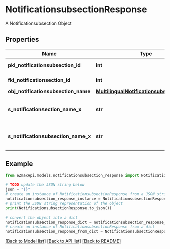 # NotificationsubsectionResponse

A Notificationsubsection Object

## Properties

Name | Type | Description | Notes
------------ | ------------- | ------------- | -------------
**pki_notificationsubsection_id** | **int** | The unique ID of the Notificationsubsection | 
**fki_notificationsection_id** | **int** | The unique ID of the Notificationsection | 
**obj_notificationsubsection_name** | [**MultilingualNotificationsubsectionName**](MultilingualNotificationsubsectionName.md) |  | [optional] 
**s_notificationsection_name_x** | **str** | The name of the Notificationsection in the language of the requester | [optional] 
**s_notificationsubsection_name_x** | **str** | The name of the Notificationsubsection in the language of the requester | 

## Example

```python
from eZmaxApi.models.notificationsubsection_response import NotificationsubsectionResponse

# TODO update the JSON string below
json = "{}"
# create an instance of NotificationsubsectionResponse from a JSON string
notificationsubsection_response_instance = NotificationsubsectionResponse.from_json(json)
# print the JSON string representation of the object
print(NotificationsubsectionResponse.to_json())

# convert the object into a dict
notificationsubsection_response_dict = notificationsubsection_response_instance.to_dict()
# create an instance of NotificationsubsectionResponse from a dict
notificationsubsection_response_from_dict = NotificationsubsectionResponse.from_dict(notificationsubsection_response_dict)
```
[[Back to Model list]](../README.md#documentation-for-models) [[Back to API list]](../README.md#documentation-for-api-endpoints) [[Back to README]](../README.md)



